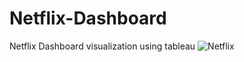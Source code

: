 # Netflix-Dashboard
Netflix Dashboard visualization using tableau
![Netflix](https://user-images.githubusercontent.com/89003190/231229132-8e40c6b1-5016-40f5-a1f4-33f171b21313.png)
